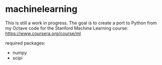 # machinelearning

This is still a work in progress. 
The goal is to create a port to Python from my Octave code for the Stanford Machine Learning course: 
https://www.coursera.org/course/ml

required packages: 
- numpy
- scipi

